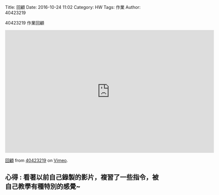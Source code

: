 Title: 回顧
Date: 2016-10-24 11:02
Category: HW
Tags: 作業
Author: 40423219

40423219 作業回顧


<!-- PELICAN_END_SUMMARY -->

<iframe src="https://player.vimeo.com/video/152302047" width="680" height="400" frameborder="0" webkitallowfullscreen mozallowfullscreen allowfullscreen></iframe>
<p><a href="https://vimeo.com/152302047">回顧</a> from <a href="https://vimeo.com/user47671379">40423219</a> on <a href="https://vimeo.com">Vimeo</a>.</p>

<h2>心得 : 看著以前自己錄製的影片，複習了一些指令，被自己教學有種特別的感覺~</h2>
